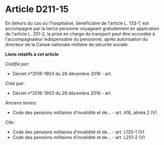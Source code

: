 # Article D211-15

En dehors du cas où l'hospitalisé, bénéficiaire de l'article L. 133-1, est accompagné par la tierce personne voyageant
gratuitement en application de l'article L. 251-2, la prise en charge du transport peut être accordée à l'accompagnateur
indispensable du pensionné, après autorisation du directeur de la Caisse nationale militaire de sécurité sociale.

**Liens relatifs à cet article**

_Codifié par_:

  - Décret n°2016-1903 du 28 décembre 2016 - art.

_Créé par_:

  - Décret n°2016-1903 du 28 décembre 2016 - art.

_Anciens textes_:

  - Code des pensions militaires d'invalidité et de... - art. A16, alinéa 2 (V)

_Cite_:

  - Code des pensions militaires d'invalidité et de... - art. L133-1 (V)
  - Code des pensions militaires d'invalidité et de... - art. L251-2 (V)
